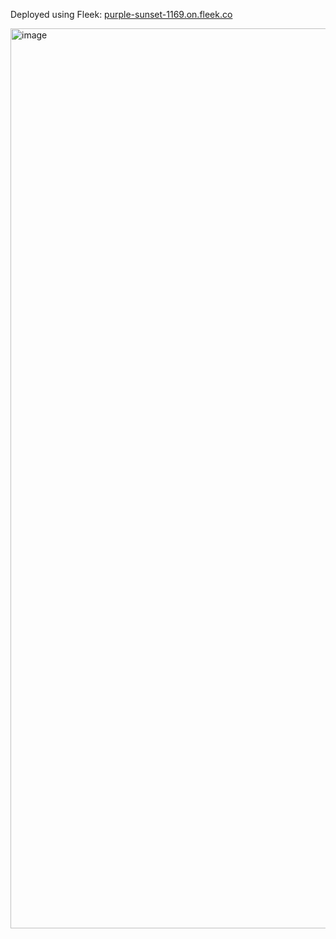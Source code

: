 Deployed using Fleek: [purple-sunset-1169.on.fleek.co](https://purple-sunset-1169.on.fleek.co/)

<img width="1440" alt="image" src="https://user-images.githubusercontent.com/108198276/185786019-27be7c95-57d7-43da-807d-c6797b78762f.png">
